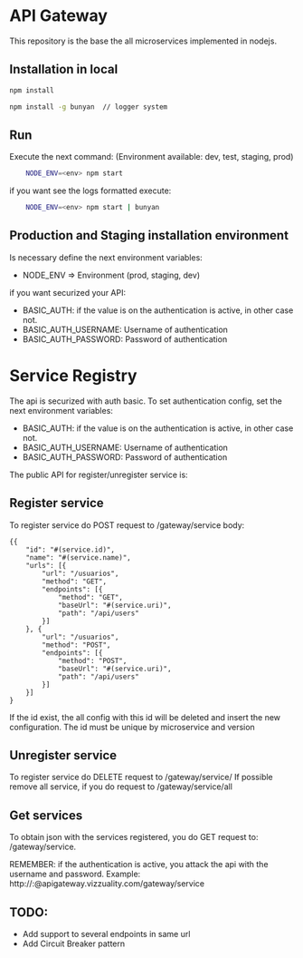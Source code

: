 # API Gateway
This repository is the base the all microservices implemented in nodejs.

## Installation in local

```bash
npm install

npm install -g bunyan  // logger system
```

## Run
Execute the next command: (Environment available: dev, test, staging, prod)

```bash
    NODE_ENV=<env> npm start
```

if you want see the logs formatted execute:

```bash
    NODE_ENV=<env> npm start | bunyan
```

## Production and Staging installation environment
Is necessary define the next environment variables:

* NODE_ENV => Environment (prod, staging, dev)

if you want securized your API:
* BASIC_AUTH: if the value is on the authentication is active, in other case not.
* BASIC_AUTH_USERNAME: Username of authentication
* BASIC_AUTH_PASSWORD: Password of authentication


# Service Registry

The api is securized with auth basic. To set authentication config, set the next environment variables:
* BASIC_AUTH: if the value is on the authentication is active, in other case not.
* BASIC_AUTH_USERNAME: Username of authentication
* BASIC_AUTH_PASSWORD: Password of authentication

The public API for register/unregister service is:

## Register service
To register service do POST request to /gateway/service
body:
````
{{
    "id": "#(service.id)",
    "name": "#(service.name)",
    "urls": [{
        "url": "/usuarios",
        "method": "GET",
        "endpoints": [{
            "method": "GET",
            "baseUrl": "#(service.uri)",
            "path": "/api/users"
        }]
    }, {
        "url": "/usuarios",
        "method": "POST",
        "endpoints": [{
            "method": "POST",
            "baseUrl": "#(service.uri)",
            "path": "/api/users"
        }]
    }]
}

````

If the id exist, the all config with this id will be deleted and insert the new configuration.
The id must be unique by microservice and version

## Unregister service
To register service do DELETE request to /gateway/service/<idService>
If possible remove all service, if you do request to /gateway/service/all

## Get services
To obtain json with the services registered, you do GET request to: /gateway/service.


REMEMBER: if the authentication is active, you attack the api with the username and password.
Example:
http://<username>:<password>@apigateway.vizzuality.com/gateway/service

## TODO:
* Add support to several endpoints in same url
* Add Circuit Breaker pattern
